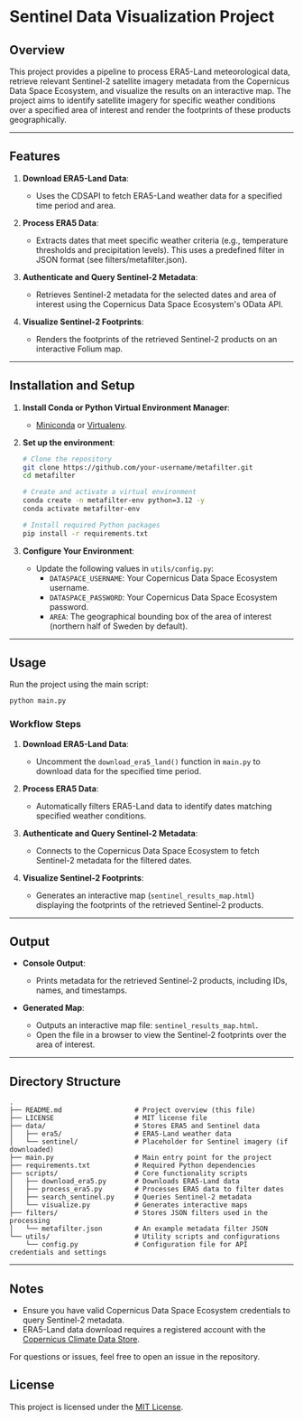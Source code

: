 # Sentinel Data Visualization Project

## Overview

This project provides a pipeline to process ERA5-Land meteorological data, retrieve relevant Sentinel-2 satellite imagery metadata from the Copernicus Data Space Ecosystem, and visualize the results on an interactive map. The project aims to identify satellite imagery for specific weather conditions over a specified area of interest and render the footprints of these products geographically.

---

## Features

1. **Download ERA5-Land Data**:
   - Uses the CDSAPI to fetch ERA5-Land weather data for a specified time period and area.

2. **Process ERA5 Data**:
   - Extracts dates that meet specific weather criteria (e.g., temperature thresholds and precipitation levels). This uses a predefined filter in JSON format (see filters/metafilter.json).

3. **Authenticate and Query Sentinel-2 Metadata**:
   - Retrieves Sentinel-2 metadata for the selected dates and area of interest using the Copernicus Data Space Ecosystem's OData API.

4. **Visualize Sentinel-2 Footprints**:
   - Renders the footprints of the retrieved Sentinel-2 products on an interactive Folium map.

---

## Installation and Setup

1. **Install Conda or Python Virtual Environment Manager**:
   - [Miniconda](https://docs.conda.io/en/latest/miniconda.html) or [Virtualenv](https://virtualenv.pypa.io/en/latest/).

2. **Set up the environment**:
   ```bash
   # Clone the repository
   git clone https://github.com/your-username/metafilter.git
   cd metafilter

   # Create and activate a virtual environment
   conda create -n metafilter-env python=3.12 -y
   conda activate metafilter-env

   # Install required Python packages
   pip install -r requirements.txt
   ```

3. **Configure Your Environment**:
   - Update the following values in `utils/config.py`:
     - `DATASPACE_USERNAME`: Your Copernicus Data Space Ecosystem username.
     - `DATASPACE_PASSWORD`: Your Copernicus Data Space Ecosystem password.
     - `AREA`: The geographical bounding box of the area of interest (northern half of Sweden by default).

---

## Usage

Run the project using the main script:

```bash
python main.py
```

### Workflow Steps

1. **Download ERA5-Land Data**:
   - Uncomment the `download_era5_land()` function in `main.py` to download data for the specified time period.

2. **Process ERA5 Data**:
   - Automatically filters ERA5-Land data to identify dates matching specified weather conditions.

3. **Authenticate and Query Sentinel-2 Metadata**:
   - Connects to the Copernicus Data Space Ecosystem to fetch Sentinel-2 metadata for the filtered dates.

4. **Visualize Sentinel-2 Footprints**:
   - Generates an interactive map (`sentinel_results_map.html`) displaying the footprints of the retrieved Sentinel-2 products.

---

## Output

- **Console Output**:
  - Prints metadata for the retrieved Sentinel-2 products, including IDs, names, and timestamps.

- **Generated Map**:
  - Outputs an interactive map file: `sentinel_results_map.html`.
  - Open the file in a browser to view the Sentinel-2 footprints over the area of interest.

---

## Directory Structure

```plaintext
.
├── README.md                  # Project overview (this file)
├── LICENSE                    # MIT license file
├── data/                      # Stores ERA5 and Sentinel data
│   ├── era5/                  # ERA5-Land weather data
│   └── sentinel/              # Placeholder for Sentinel imagery (if downloaded)
├── main.py                    # Main entry point for the project
├── requirements.txt           # Required Python dependencies
├── scripts/                   # Core functionality scripts
│   ├── download_era5.py       # Downloads ERA5-Land data
│   ├── process_era5.py        # Processes ERA5 data to filter dates
│   ├── search_sentinel.py     # Queries Sentinel-2 metadata
│   └── visualize.py           # Generates interactive maps
├── filters/                   # Stores JSON filters used in the processing
│   └── metafilter.json        # An example metadata filter JSON
└── utils/                     # Utility scripts and configurations
    └── config.py              # Configuration file for API credentials and settings
```

---

## Notes

- Ensure you have valid Copernicus Data Space Ecosystem credentials to query Sentinel-2 metadata.
- ERA5-Land data download requires a registered account with the [Copernicus Climate Data Store](https://cds.climate.copernicus.eu/).

For questions or issues, feel free to open an issue in the repository.

## License

This project is licensed under the [MIT License](LICENSE).
